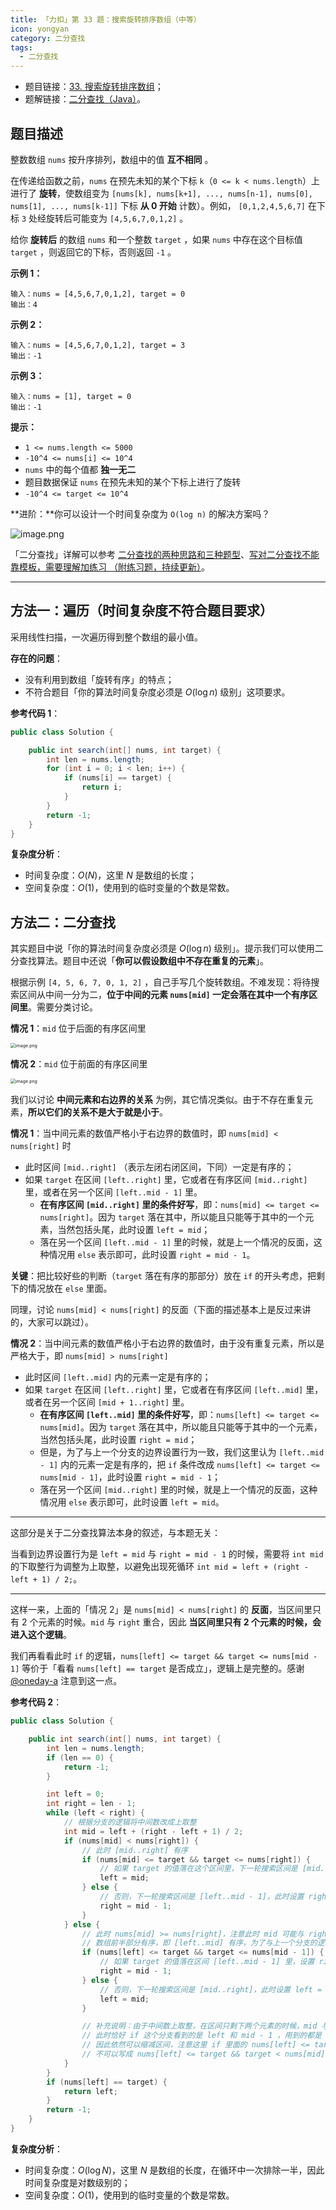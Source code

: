 ```yaml
---
title: 「力扣」第 33 题：搜索旋转排序数组（中等）
icon: yongyan
category: 二分查找
tags:
  - 二分查找
---
```


- 题目链接：[33. 搜索旋转排序数组](https://leetcode-cn.com/problems/search-in-rotated-sorted-array/)；
- 题解链接：[二分查找（Java）](https://leetcode-cn.com/problems/search-in-rotated-sorted-array/solution/er-fen-fa-python-dai-ma-java-dai-ma-by-liweiwei141/)。

## 题目描述

整数数组 `nums` 按升序排列，数组中的值 **互不相同** 。

在传递给函数之前，`nums` 在预先未知的某个下标 `k`（`0 <= k < nums.length`）上进行了 **旋转**，使数组变为 `[nums[k], nums[k+1], ..., nums[n-1], nums[0], nums[1], ..., nums[k-1]]` 下标 **从 0 开始** 计数）。例如， `[0,1,2,4,5,6,7]` 在下标 `3` 处经旋转后可能变为 `[4,5,6,7,0,1,2]` 。

给你 **旋转后** 的数组 `nums` 和一个整数 `target` ，如果 `nums` 中存在这个目标值 `target` ，则返回它的下标，否则返回 `-1` 。

**示例 1：**

```
输入：nums = [4,5,6,7,0,1,2], target = 0
输出：4
```

**示例 2：**

```
输入：nums = [4,5,6,7,0,1,2], target = 3
输出：-1
```

**示例 3：**

```
输入：nums = [1], target = 0
输出：-1
```

**提示：**

- `1 <= nums.length <= 5000`
- `-10^4 <= nums[i] <= 10^4`
- `nums` 中的每个值都 **独一无二**
- 题目数据保证 `nums` 在预先未知的某个下标上进行了旋转
- `-10^4 <= target <= 10^4`

**进阶：**你可以设计一个时间复杂度为 `O(log n)` 的解决方案吗？

![image.png](https://pic.leetcode-cn.com/1614327694-ZemZgK-image.png)

「二分查找」详解可以参考 [二分查找的两种思路和三种题型](https://leetcode-cn.com/leetbook/read/learning-algorithms-with-leetcode/xsq0b7/)、[写对二分查找不能靠模板，需要理解加练习 （附练习题，持续更新）](https://leetcode-cn.com/problems/search-insert-position/solution/te-bie-hao-yong-de-er-fen-cha-fa-fa-mo-ban-python-/)。

---

## 方法一：遍历（时间复杂度不符合题目要求）

采用线性扫描，一次遍历得到整个数组的最小值。

**存在的问题**：

- 没有利用到数组「旋转有序」的特点；
- 不符合题目「你的算法时间复杂度必须是 $O(\log n)$ 级别」这项要求。

**参考代码 1**：

```java
public class Solution {

    public int search(int[] nums, int target) {
        int len = nums.length;
        for (int i = 0; i < len; i++) {
            if (nums[i] == target) {
                return i;
            }
        }
        return -1;
    }
}
```

**复杂度分析**：

- 时间复杂度：$O(N)$，这里 $N$ 是数组的长度；
- 空间复杂度：$O(1)$，使用到的临时变量的个数是常数。

## 方法二：二分查找

其实题目中说「你的算法时间复杂度必须是 $O(\log n)$ 级别」。提示我们可以使用二分查找算法。题目中还说「**你可以假设数组中不存在重复的元素**」。

根据示例 `[4, 5, 6, 7, 0, 1, 2]` ，自己手写几个旋转数组。不难发现：将待搜索区间从中间一分为二，**位于中间的元素 `nums[mid]` 一定会落在其中一个有序区间里**。需要分类讨论。

**情况 1**：`mid` 位于后面的有序区间里

<img src="https://pic.leetcode-cn.com/1614329409-AQTEOx-image.png" alt="image.png" style="zoom: 50%;" />

**情况 2**：`mid` 位于前面的有序区间里

<img src="https://pic.leetcode-cn.com/1614329458-MLbuVu-image.png" alt="image.png" style="zoom: 50%;" />

我们以讨论 **中间元素和右边界的关系** 为例，其它情况类似。由于不存在重复元素，**所以它们的关系不是大于就是小于**。

**情况 1**：当中间元素的数值严格小于右边界的数值时，即 `nums[mid] < nums[right]` 时

- 此时区间 `[mid..right]` （表示左闭右闭区间，下同）一定是有序的；
- 如果 `target` 在区间 `[left..right]` 里，它或者在有序区间 `[mid..right]` 里，或者在另一个区间 `[left..mid - 1]` 里。
  - **在有序区间 `[mid..right]` 里的条件好写**，即：`nums[mid] <= target <= nums[right]`。因为 `target` 落在其中，所以能且只能等于其中的一个元素，当然包括头尾，此时设置 `left = mid`；
  - 落在另一个区间 `[left..mid - 1]` 里的时候，就是上一个情况的反面，这种情况用 `else` 表示即可，此时设置 `right = mid - 1`。

**关键**：把比较好些的判断（`target` 落在有序的那部分）放在 `if` 的开头考虑，把剩下的情况放在 `else` 里面。

同理，讨论 `nums[mid] < nums[right]` 的反面（下面的描述基本上是反过来讲的，大家可以跳过）。

**情况 2**：当中间元素的数值严格小于右边界的数值时，由于没有重复元素，所以是严格大于，即 `nums[mid] > nums[right]`

- 此时区间 `[left..mid]` 内的元素一定是有序的；
- 如果 `target` 在区间 `[left..right]` 里，它或者在有序区间 `[left..mid]` 里，或者在另一个区间 `[mid + 1..right]` 里。
  - **在有序区间 `[left..mid]` 里的条件好写**，即：`nums[left] <= target <= nums[mid]`。因为 `target` 落在其中，所以能且只能等于其中的一个元素，当然包括头尾，此时设置 `right = mid`；
  - 但是，为了与上一个分支的边界设置行为一致，我们这里认为 `[left..mid - 1]` 内的元素一定是有序的，把 `if` 条件改成 `nums[left] <= target <= nums[mid - 1]`，此时设置 `right = mid - 1`；
  - 落在另一个区间 `[mid..right]` 里的时候，就是上一个情况的反面，这种情况用 `else` 表示即可，此时设置 `left = mid`。

---

这部分是关于二分查找算法本身的叙述，与本题无关：

当看到边界设置行为是 `left = mid` 与 `right = mid - 1` 的时候，需要将 `int mid` 的下取整行为调整为上取整，以避免出现死循环 `int mid = left + (right - left + 1) / 2;`。

---

这样一来，上面的「情况 2」是 `nums[mid] < nums[right]` 的 **反面**，当区间里只有 2 个元素的时候。`mid` 与 `right` 重合，因此 **当区间里只有 2 个元素的时候，会进入这个逻辑**。

我们再看看此时 `if` 的逻辑，`nums[left] <= target && target <= nums[mid - 1]` 等价于「看看 `nums[left] == target` 是否成立」，逻辑上是完整的。感谢 [@oneday-a](/u/oneday-a/) 注意到这一点。

**参考代码 2**：

```java
public class Solution {

    public int search(int[] nums, int target) {
        int len = nums.length;
        if (len == 0) {
            return -1;
        }

        int left = 0;
        int right = len - 1;
        while (left < right) {
            // 根据分支的逻辑将中间数改成上取整
            int mid = left + (right - left + 1) / 2;
            if (nums[mid] < nums[right]) {
                // 此时 [mid..right] 有序
                if (nums[mid] <= target && target <= nums[right]) {
                    // 如果 target 的值落在这个区间里，下一轮搜索区间是 [mid..right]，此时设置 left = mid;
                    left = mid;
                } else {
                    // 否则，下一轮搜索区间是 [left..mid - 1]，此时设置 right = mid - 1;
                    right = mid - 1;
                }
            } else {
                // 此时 nums[mid] >= nums[right]，注意此时 mid 可能与 right 重合
                // 数组前半部分有序，即 [left..mid] 有序，为了与上一个分支的逻辑一致，认为 [left..mid - 1] 有序
                if (nums[left] <= target && target <= nums[mid - 1]) {
                    // 如果 target 的值落在区间 [left..mid - 1] 里，设置 right = mid - 1;
                    right = mid - 1;
                } else {
                    // 否则，下一轮搜索区间是 [mid..right]，此时设置 left = mid;
                    left = mid;
                }

                // 补充说明：由于中间数上取整，在区间只剩下两个元素的时候，mid 与 right 重合，逻辑走到 else 分支里
                // 此时恰好 if 这个分支看到的是 left 和 mid - 1 ，用到的都是 == 号，等价于判断 nums[left] == target
                // 因此依然可以缩减区间，注意这里 if 里面的 nums[left] <= target && target <= nums[mid - 1] ，
                // 不可以写成 nums[left] <= target && target < nums[mid]
            }
        }
        if (nums[left] == target) {
            return left;
        }
        return -1;
    }
}
```

**复杂度分析**：

- 时间复杂度：$O(\log N)$，这里 $N$ 是数组的长度，在循环中一次排除一半，因此时间复杂度是对数级别的；
- 空间复杂度：$O(1)$，使用到的临时变量的个数是常数。
